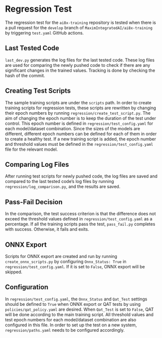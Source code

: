 # Regression Test

The regression test for the `ai8x-training` repository is tested when there is a pull request for the `develop` branch of `MaximIntegratedAI/ai8x-training` by triggering `test.yaml` GitHub actions.

## Last Tested Code

`last_dev.py` generates the log files for the last tested code. These log files are used for comparing the newly pushed code to check if there are any significant changes in the trained values. Tracking is done by checking the hash of the commit.

## Creating Test Scripts

The sample training scripts are under the `scripts` path. In order to create training scripts for regression tests, these scripts are rewritten by changing their epoch numbers by running `regression/create_test_script.py`. The aim of changing the epoch number is to keep the duration of the test under control. This epoch number is defined in `regression/test_config.yaml` for each model/dataset combination. Since the sizes of the models are different, different epoch numbers can be defined for each of them in order to create a healthy test. If a new training script is added, the epoch number and threshold values must be defined in the `regression/test_config.yaml` file for the relevant model.

## Comparing Log Files

After running test scripts for newly pushed code, the log files are saved and compared to the last tested code’s log files by running `regression/log_comparison.py`, and the results are saved.

## Pass-Fail Decision

In the comparison, the test success criterion is that the difference does not exceed the threshold values defined in `regression/test_config.yaml` as a percentage. If all the training scripts pass the test, `pass_fail.py` completes with success. Otherwise, it fails and exits.

## ONNX Export

Scripts for ONNX export are created and run by running `create_onnx_scripts.py` by configuring `Onnx_Status: True` in `regression/test_config.yaml`. If it is set to `False`, ONNX export will be skipped.

## Configuration

In `regression/test_config.yaml`, the `Onnx_Status` and `Qat_Test` settings should be defined to `True` when ONNX export or QAT tests by using `policies/qat_policy.yaml` are desired. When `Qat_Test` is set to `False`, QAT will be done according to the main training script. All threshold values and test epoch numbers for each model/dataset combination are also configured in this file. In order to set up the test on a new system, `regression/paths.yaml` needs to be configured accordingly.

